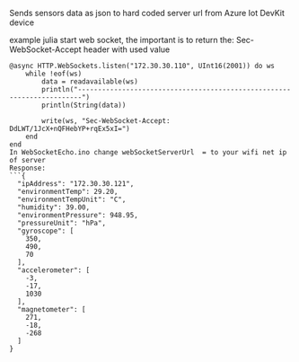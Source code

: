 Sends sensors data as json to hard coded server url from Azure Iot DevKit device


example julia start web socket, the important is to return the: Sec-WebSocket-Accept header with used value  

```using HTTP,JSON
@async HTTP.WebSockets.listen("172.30.30.110", UInt16(2001)) do ws
    while !eof(ws)
        data = readavailable(ws)
        println("-----------------------------------------------------------------------")
        println(String(data))

        write(ws, "Sec-WebSocket-Accept: DdLWT/1JcX+nQFHebYP+rqEx5xI=")
    end
end
In WebSocketEcho.ino change webSocketServerUrl  = to your wifi net ip of server
Response:
```{
  "ipAddress": "172.30.30.121",
  "environmentTemp": 29.20,
  "environmentTempUnit": "C",
  "humidity": 39.00,
  "environmentPressure": 948.95,
  "pressureUnit": "hPa",
  "gyroscope": [
    350,
    490,
    70
  ],
  "accelerometer": [
    -3,
    -17,
    1030
  ],
  "magnetometer": [
    271,
    -18,
    -268
  ]
}
```
